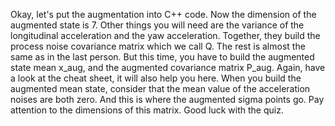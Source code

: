 Okay, let's put the augmentation into C++ code. Now the dimension of the augmented state is 7. Other things you will need are the variance of the longitudinal acceleration and the yaw acceleration. Together, they build the process noise covariance matrix which we call Q. The rest is almost the same as in the last person. But this time, you have to build the augmented state mean x_aug, and the augmented covariance matrix P_aug. Again, have a look at the cheat sheet, it will also help you here. When you build the augmented mean state, consider that the mean value of the acceleration noises are both zero. And this is where the augmented sigma points go. Pay attention to the dimensions of this matrix. Good luck with the quiz. 